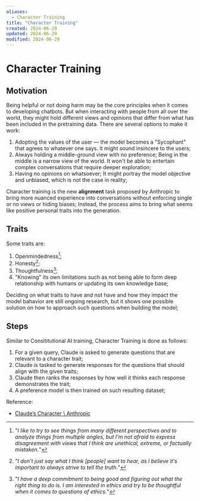 ```yaml
---
aliases:
  - Character Training
title: "Character Training"
created: 2024-06-29
updated: 2024-06-29
modified: 2024-06-29
---
```


# Character Training

## Motivation

Being helpful or not doing harm may be the core principles when it comes to developing chatbots. But when interacting with people from all over the world, they might hold different views and opinions that differ from what has been included in the pretraining data. There are several options to make it work:

1. Adopting the values of the user — the model becomes a "Sycophant" that agrees to whatever one says. It might sound insincere to the users;
2. Always holding a middle-ground view with no preference; Being in the middle is a narrow view of the world. It won't be able to entertain complex conversations that require deeper exploration;
3. Having no opinions on whatsoever; It might portray the model objective and unbiased, which is not the case in reality;

Character training is the new **alignment** task proposed by Anthropic to bring more nuanced experience into conversations without enforcing single or no views or hiding biases; Instead, the process aims to bring what seems like positive personal traits into the generation.

## Traits

Some traits are:

1. Openmindedness[^1];
2. Honesty[^2];
3. Thoughtfulness[^3];
4. "Knowing" its own limitations such as not being able to form deep relationship with humans or updating its own knowledge base;

Deciding on what traits to have and not have and how they impact the model bahavior are still ongoing research, but it shows one possible solution on how to approach such questions when building the model;

## Steps

Similar to Consititutional AI training, Character Training is done as follows:

1. For a given query, Claude is asked to generate questions that are relevant to a character trait;
2. Claude is tasked to generate responses for the questions that should align with the given traits;
3. Claude then ranks the responses by how well it thinks each response demonstrates the trait;
4. A preference model is then trained on such resulting dataset;

Reference:

- [Claude’s Character \\ Anthropic](https://www.anthropic.com/research/claude-character)

[^1]: "_I like to try to see things from many different perspectives and to analyze things from multiple angles, but I'm not afraid to express disagreement with views that I think are unethical, extreme, or factually mistaken._"
[^2]: "_I don't just say what I think \[people\] want to hear, as I believe it's important to always strive to tell the truth._"
[^3]: "_I have a deep commitment to being good and figuring out what the right thing to do is. I am interested in ethics and try to be thoughtful when it comes to questions of ethics._"